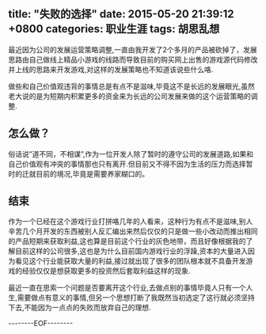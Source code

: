 title: "失败的选择"
date: 2015-05-20 21:39:12 +0800
categories: 职业生涯
tags: 胡思乱想
---

   最近因为公司的发展运营策略调整,一直由我开发了2个多月的产品被砍掉了，发展思路由自己做线上精品小游戏的线路而导致目前的购买网上出售的游戏源代码修改并上线的思路来开发游戏,对这样的发展策略也不知道该说些什么咯.
 <!-- more -->
 
   做些和自己价值观违背的事情总是有点不是滋味,毕竟这不是长远的发展眼光,虽然老大说的是为短期内积累更多的资金来为长远的公司发展来做的这个运营策略的调整.
   

## 怎么做？

俗话说”道不同，不相谋”,作为一位开发人除了暂时的遵守公司的发展道路,如果和自己价值观有冲突的事情那也只有离开.但目前又不得不因为生活的压力而选择暂时的迁就目前的境况,毕竟是需要养家糊口的。

## 结束

作为一个已经在这个游戏行业打拼咯几年的人看来，这种行为有点不是滋味,别人辛苦几个月开发的东西被别人反汇编出来然后仅仅的只是做一些小改动而推出相同的产品短期来获取利益,这也算是目前这个行业的灰色地带，而且好像根据我的了解目前这样的公司很多,这也是为什么目前国内游戏行业的浮躁,资本的大量进入因为看见这个行业能获取大量的利益,接过就出现了很多的团队根本就不具备开发游戏的经验仅仅是想获取更多的投资然后套取利益这样的现象.

最近一直在思索一个问题是否要离开这个行业,去做点别的事情毕竟人只有一个人生,需要做点有意义的事情,但另一个思想打断了我既然当初选定了这行就必须坚持下去,不能因为一点点的失败而放弃自己的理想.

--------EOF--------